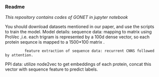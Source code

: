 ### Readme

*This repository contains codes of GONET in jupyter notebook*

You should download datasets mentioned in our paper, and use the scripts to train the model.
Model details:
sequence data: mapping to matrix using ProVec ,i.e. each trigram is represented by a 100d dense vector, so each protein sequnce is mapped to a 1500*100 matrix .
             
             feature extraction of sequence data: recurrent CNNS followed by attention.


PPI data: utilize node2vec to get embeddings of each protein, concat this vector with sequence feature to predict labels.

